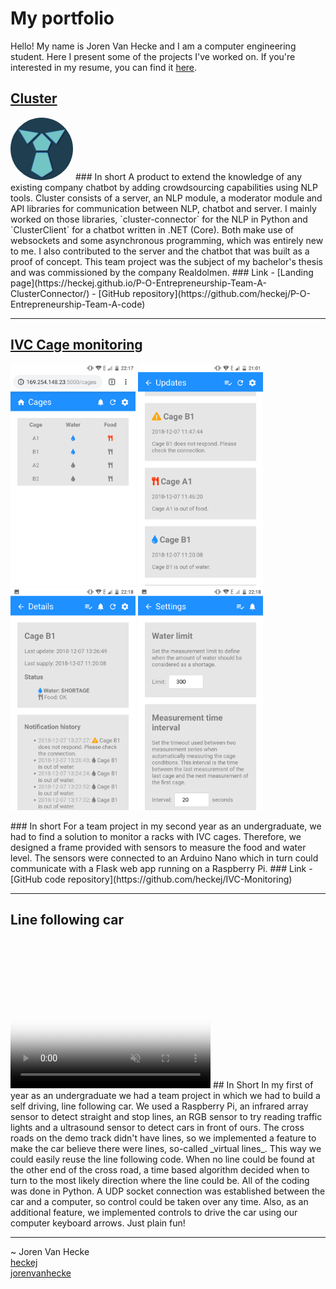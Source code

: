 <script src="https://kit.fontawesome.com/9876e57033.js" crossorigin="anonymous"></script>
# My portfolio
Hello! My name is Joren Van Hecke and I am a computer engineering student. Here I present some of the projects I've worked on.
If you're interested in my resume, you can find it [here](Van_Hecke_Joren_resume_20200214.pdf).

## [Cluster](https://heckej.github.io/P-O-Entrepreneurship-Team-A-ClusterConnector/)
<img src="cluster.png" height="100px" style="border-radius: 50%;" />
### In short
A product to extend the knowledge of any existing company chatbot by adding crowdsourcing capabilities using NLP tools. Cluster consists of a server, an NLP module, a moderator module and API libraries for communication between NLP, chatbot and server. I mainly worked on those libraries, `cluster-connector` for the NLP in Python and `ClusterClient` for a chatbot written in .NET (Core). Both make use of websockets and some asynchronous programming, which was entirely new to me. I also contributed to the server and the chatbot that was built as a proof of concept. This team project was the subject of my bachelor's thesis and was commissioned by the company Realdolmen.
### Link
- [Landing page](https://heckej.github.io/P-O-Entrepreneurship-Team-A-ClusterConnector/)
- [GitHub repository](https://github.com/heckej/P-O-Entrepreneurship-Team-A-code)

* * *

## [IVC Cage monitoring](https://github.com/heckej/IVC-Monitoring)
<p float="left">
  <a href="ivc_app/webapp_1.png"><img src="ivc_app/webapp_1.png" width="200" /></a>
  <a href="ivc_app/webapp_2.png"><img src="ivc_app/webapp_2.png" width="200" /></a>
  <a href="ivc_app/webapp_3.png"><img src="ivc_app/webapp_3.png" width="200" /></a>
  <a href="ivc_app/webapp_4.png"><img src="ivc_app/webapp_4.png" width="200" /></a>
</p>
### In short
For a team project in my second year as an undergraduate, we had to find a solution
to monitor a racks with IVC cages. Therefore, we designed a frame provided with
sensors to measure the food and water level. The sensors were connected to an
Arduino Nano which in turn could communicate with a Flask web app running on a
Raspberry Pi.
### Link
- [GitHub code repository](https://github.com/heckej/IVC-Monitoring)

* * *

## Line following car
<video controls="true" muted poster="po2_linefollower.jpg" height="240" width="320">
  <source src="po2_linefollower.mp4" type="video/mp4" />
</video>
## In Short
In my first of year as an undergraduate we had a team project in which we had
to build a self driving, line following car. We used a Raspberry Pi, an infrared
array sensor to detect straight and stop lines, an RGB sensor to try reading traffic lights and
a ultrasound sensor to detect cars in front of ours. The cross roads on the
demo track didn't have lines, so we implemented a feature to make the car believe
there were lines, so-called  _virtual lines_. This way we could easily reuse the
line following code. When no line could be found at the
other end of the cross road, a time based algorithm decided when to turn to the
most likely direction where the line could be. All of the coding was done in Python.
A UDP socket connection was established between the car and a computer, so
control could be taken over any time. Also, as an additional feature, we implemented
controls to drive the car using our computer keyboard arrows. Just plain fun!

* * *
~ Joren Van Hecke  
<i class="fab fa-github"></i> [heckej](https://github.com/heckej/)  
<i class="fab fa-linkedin"></i> [jorenvanhecke](https://www.linkedin.com/in/jorenvanhecke/)
